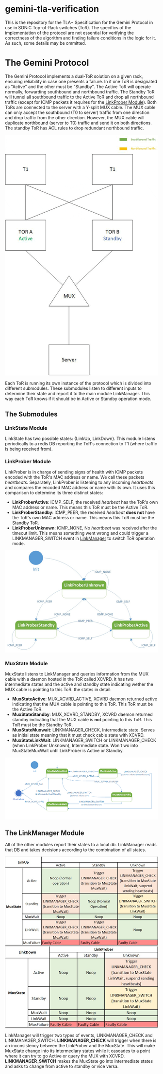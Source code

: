 # gemini-tla-verification

This is the repository for the TLA+ Specification for the Gemini Protocol in use in SONiC Top-of-Rack switches (ToR). The specifics of the implementation of the protocol are not essential for verifying the correctness of the algorithm and finding failure conditions in the logic for it. As such, some details may be ommitted.

# The Gemini Protocol
The Gemini Protocol implements a dual-ToR solution on a given rack, ensuring reliability in case one presents a failure. In it one ToR is designated as "Active" and the other must be "Standby". The Active ToR will operate normally, forwarding southbound and northbound traffic. The Standby ToR will tunnel all southbound traffic to the Active ToR and drop all northbound traffic (except for ICMP packets it requires for the [LinkProber Module](#linkprober-module)).
Both ToRs are connected to the server with a Y-split MUX cable. The MUX cable can only accept the southbound (T0 to server) traffic from one direction and drop traffic from the other direction. However, the MUX cable will duplicate northbound (server to T0) traffic and send it on both directions. The standby ToR has ACL rules to drop redundant northbound traffic.

![Basic Architecture Diagram](figures/Gemini%20Architecture%20Gif.gif)

Each ToR is running its own instance of the protocol which is divided into different submodules. These submodules listen to different inputs to determine their state and report it to the main module LinkManager. This way each ToR knows if it should be in Active or Standby operation mode.
## The Submodules
### **LinkState Module**
LinkState has two possible states: {LinkUp, LinkDown}. This module listens periodically to a redis DB reporting the ToR's connection to T1 (where traffic is being received from).
### **LinkProber Module**
LinkProber is in charge of sending signs of health with ICMP packets encoded with the ToR's MAC address or name. We call these packets *heartbeats*. Separately, LinkProber is listening to any incoming *heartbeats* and compares the encoded MAC address or name with its own. It uses this comparison to determine its three distinct states:
- **LinkProberActive**: ICMP_SELF, the received *hearbeat* has the ToR's own MAC address or name. This means this ToR must be the Active ToR.
- **LinkProberStandby**: ICMP_PEER, the received *hearbeat* **does not** have the ToR's own MAC address or name. This means this ToR must be the Standby ToR.
- **LinkProberUnknown**: ICMP_NONE, No *heartbeat* was received after the timeout limit. This means something went wrong and could trigger a LINKMANAGER_SWITCH event in [LinkManager](#the-linkmanager-module) to switch ToR operation mode.

![LinkProber State Machine](figures/LinkProber%20State%20Diagram.jpg)
### **MuxState Module**
MuxState listens to LinkManager and queries information from the MUX cable with a daemon hosted in the ToR called XCVRD. It has two intermediate states and the active and standby state indicating wether the MUX cable is pointing to this ToR. the states in detail:
- **MuxStateActive**: MUX_XCVRD_ACTIVE, XCVRD daemon returned active indicating that the MUX cable is pointing to this ToR. This ToR must be the Active ToR.
- **MuxStateStandby**: MUX_XCVRD_STANDBY, XCVRD daemon returned standby indicating that the MUX cable is **not** pointing to this ToR. This ToR must be the Standby ToR.
- **MuxStateMuxwait**: LINKMANAGER_CHECK, Intermediate state. Serves as initial state meaning that it must check cable state with XCVRD.
- **MuxStateLinkWait**: LINKMANAGER_SWITCH or LINKMANAGER_CHECK (when LinkProber Unknown), Intermediate state. Won't wo into MuxStateMuxWait until LinkProber is Active or Standby.

![LinkProber State Machine](figures/MUX%20State%20Diagram.png)
## The LinkManager Module
All of the other modules report their states to a local db. LinkManager reads that DB and takes decisions according to the combination of all states. 

![LinkManager Decision table when LinkUp](figures/LinkManager%20LinkUp.jpeg)
![LinkManager Decision table when LinkDown](figures/LinkManager%20LinkDown.jpeg)

LinkManager will trigger two types of events, LINKMANAGER_CHECK and LINKMANAGER_SWITCH.
**LINKMANAGER_CHECK** will trigger when there is an inconsistency between the LinkProber and the MuxState. This will make MuxState change into its intermediary states while it cascades to a point where it can try to go Active or query the MUX with XCVRD.
**LINKMANAGER_SWITCH** makes the MuxState go into intermediate states and asks to change from active to standby or vice versa.
